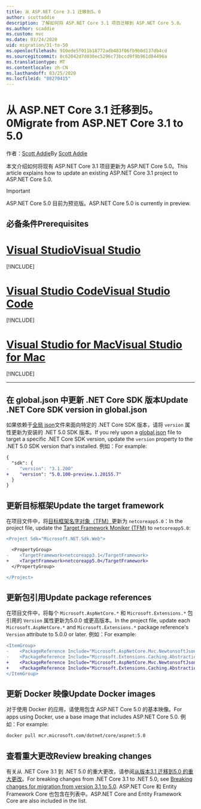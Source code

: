 ```yaml
---
title: 从 ASP.NET Core 3.1 迁移到5。0
author: scottaddie
description: 了解如何将 ASP.NET Core 3.1 项目迁移到 ASP.NET Core 5.0。
ms.author: scaddie
ms.custom: mvc
ms.date: 03/24/2020
uid: migration/31-to-50
ms.openlocfilehash: 910ede5f011b18772adb483f06fb9b0d137db4cd
ms.sourcegitcommit: 0c62042d7d030ec5296c73bccd9f9b961d84496a
ms.translationtype: MT
ms.contentlocale: zh-CN
ms.lasthandoff: 03/25/2020
ms.locfileid: "80270415"
---
```

# <a name="migrate-from-aspnet-core-31-to-50"></a><span data-ttu-id="f642d-103">从 ASP.NET Core 3.1 迁移到5。0</span><span class="sxs-lookup"><span data-stu-id="f642d-103">Migrate from ASP.NET Core 3.1 to 5.0</span></span>

<span data-ttu-id="f642d-104">作者：[Scott Addie](https://github.com/scottaddie)</span><span class="sxs-lookup"><span data-stu-id="f642d-104">By [Scott Addie](https://github.com/scottaddie)</span></span>

<span data-ttu-id="f642d-105">本文介绍如何将现有 ASP.NET Core 3.1 项目更新为 ASP.NET Core 5.0。</span><span class="sxs-lookup"><span data-stu-id="f642d-105">This article explains how to update an existing ASP.NET Core 3.1 project to ASP.NET Core 5.0.</span></span>

> [!IMPORTANT]
> <span data-ttu-id="f642d-106">ASP.NET Core 5.0 目前为预览版。</span><span class="sxs-lookup"><span data-stu-id="f642d-106">ASP.NET Core 5.0 is currently in preview.</span></span>

## <a name="prerequisites"></a><span data-ttu-id="f642d-107">必备条件</span><span class="sxs-lookup"><span data-stu-id="f642d-107">Prerequisites</span></span>

# <a name="visual-studio"></a>[<span data-ttu-id="f642d-108">Visual Studio</span><span class="sxs-lookup"><span data-stu-id="f642d-108">Visual Studio</span></span>](#tab/visual-studio)

[!INCLUDE[](~/includes/net-core-prereqs-vs-5.0.md)]

# <a name="visual-studio-code"></a>[<span data-ttu-id="f642d-109">Visual Studio Code</span><span class="sxs-lookup"><span data-stu-id="f642d-109">Visual Studio Code</span></span>](#tab/visual-studio-code)

[!INCLUDE[](~/includes/net-core-prereqs-vsc-5.0.md)]

# <a name="visual-studio-for-mac"></a>[<span data-ttu-id="f642d-110">Visual Studio for Mac</span><span class="sxs-lookup"><span data-stu-id="f642d-110">Visual Studio for Mac</span></span>](#tab/visual-studio-mac)

[!INCLUDE[](~/includes/net-core-prereqs-mac-5.0.md)]

---

## <a name="update-net-core-sdk-version-in-globaljson"></a><span data-ttu-id="f642d-111">在 global.json 中更新 .NET Core SDK 版本</span><span class="sxs-lookup"><span data-stu-id="f642d-111">Update .NET Core SDK version in global.json</span></span>

<span data-ttu-id="f642d-112">如果依赖于[全局 json](/dotnet/core/tools/global-json)文件来面向特定的 .NET Core SDK 版本，请将 `version` 属性更新为安装的 .NET 5.0 SDK 版本。</span><span class="sxs-lookup"><span data-stu-id="f642d-112">If you rely upon a [global.json](/dotnet/core/tools/global-json) file to target a specific .NET Core SDK version, update the `version` property to the .NET 5.0 SDK version that's installed.</span></span> <span data-ttu-id="f642d-113">例如：</span><span class="sxs-lookup"><span data-stu-id="f642d-113">For example:</span></span>

```diff
{
  "sdk": {
-    "version": "3.1.200"
+    "version": "5.0.100-preview.1.20155.7"
  }
}
```

## <a name="update-the-target-framework"></a><span data-ttu-id="f642d-114">更新目标框架</span><span class="sxs-lookup"><span data-stu-id="f642d-114">Update the target framework</span></span>

<span data-ttu-id="f642d-115">在项目文件中，将[目标框架名字对象（TFM）](/dotnet/standard/frameworks)更新为 `netcoreapp5.0`：</span><span class="sxs-lookup"><span data-stu-id="f642d-115">In the project file, update the [Target Framework Moniker (TFM)](/dotnet/standard/frameworks) to `netcoreapp5.0`:</span></span>

```diff
<Project Sdk="Microsoft.NET.Sdk.Web">

  <PropertyGroup>
-    <TargetFramework>netcoreapp3.1</TargetFramework>
+    <TargetFramework>netcoreapp5.0</TargetFramework>
  </PropertyGroup>

</Project>
```

## <a name="update-package-references"></a><span data-ttu-id="f642d-116">更新包引用</span><span class="sxs-lookup"><span data-stu-id="f642d-116">Update package references</span></span>

<span data-ttu-id="f642d-117">在项目文件中，将每个 `Microsoft.AspNetCore.*` 和 `Microsoft.Extensions.*` 包引用的 `Version` 属性更新为5.0.0 或更高版本。</span><span class="sxs-lookup"><span data-stu-id="f642d-117">In the project file, update each `Microsoft.AspNetCore.*` and `Microsoft.Extensions.*` package reference's `Version` attribute to 5.0.0 or later.</span></span> <span data-ttu-id="f642d-118">例如：</span><span class="sxs-lookup"><span data-stu-id="f642d-118">For example:</span></span>

```diff
<ItemGroup>
-    <PackageReference Include="Microsoft.AspNetCore.Mvc.NewtonsoftJson" Version="3.1.2" />
-    <PackageReference Include="Microsoft.Extensions.Caching.Abstractions" Version="3.1.2" />
+    <PackageReference Include="Microsoft.AspNetCore.Mvc.NewtonsoftJson" Version="5.0.0-preview.1.20124.5" />
+    <PackageReference Include="Microsoft.Extensions.Caching.Abstractions" Version="5.0.0-preview.1.20120.4" />
</ItemGroup>
```

## <a name="update-docker-images"></a><span data-ttu-id="f642d-119">更新 Docker 映像</span><span class="sxs-lookup"><span data-stu-id="f642d-119">Update Docker images</span></span>

<span data-ttu-id="f642d-120">对于使用 Docker 的应用，请使用包含 ASP.NET Core 5.0 的基本映像。</span><span class="sxs-lookup"><span data-stu-id="f642d-120">For apps using Docker, use a base image that includes ASP.NET Core 5.0.</span></span> <span data-ttu-id="f642d-121">例如：</span><span class="sxs-lookup"><span data-stu-id="f642d-121">For example:</span></span>

```bash
docker pull mcr.microsoft.com/dotnet/core/aspnet:5.0
```

## <a name="review-breaking-changes"></a><span data-ttu-id="f642d-122">查看重大更改</span><span class="sxs-lookup"><span data-stu-id="f642d-122">Review breaking changes</span></span>

<span data-ttu-id="f642d-123">有关从 .NET Core 3.1 到 .NET 5.0 的重大更改，请参阅[从版本3.1 迁移到5.0 的重大更改](/dotnet/core/compatibility/3.1-5.0)。</span><span class="sxs-lookup"><span data-stu-id="f642d-123">For breaking changes from .NET Core 3.1 to .NET 5.0, see [Breaking changes for migration from version 3.1 to 5.0](/dotnet/core/compatibility/3.1-5.0).</span></span> <span data-ttu-id="f642d-124">ASP.NET Core 和 Entity Framework Core 也包含在列表中。</span><span class="sxs-lookup"><span data-stu-id="f642d-124">ASP.NET Core and Entity Framework Core are also included in the list.</span></span>
